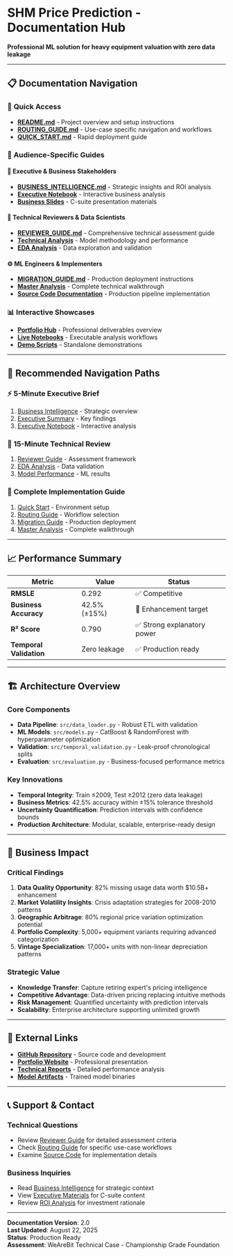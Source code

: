 # SHM Price Prediction - Documentation Hub

**Professional ML solution for heavy equipment valuation with zero data leakage**

---

## 📋 Documentation Navigation

### 🎯 **Quick Access**
- **[README.md](../README.md)** - Project overview and setup instructions
- **[ROUTING_GUIDE.md](ROUTING_GUIDE.md)** - Use-case specific navigation and workflows
- **[QUICK_START.md](QUICK_START.md)** - Rapid deployment guide

### 👥 **Audience-Specific Guides**

#### 🏢 **Executive & Business Stakeholders**
- **[BUSINESS_INTELLIGENCE.md](BUSINESS_INTELLIGENCE.md)** - Strategic insights and ROI analysis
- **[Executive Notebook](showcase/EXECUTIVE_REVIEW_NOTEBOOK.html)** - Interactive business analysis
- **[Business Slides](../outputs/presentation/business_slides/)** - C-suite presentation materials

#### 🔬 **Technical Reviewers & Data Scientists**  
- **[REVIEWER_GUIDE.md](REVIEWER_GUIDE.md)** - Comprehensive technical assessment guide
- **[Technical Analysis](showcase/02_production_training_results.html)** - Model methodology and performance
- **[EDA Analysis](showcase/01_eda_with_leakage_audit.html)** - Data exploration and validation

#### ⚙️ **ML Engineers & Implementers**
- **[MIGRATION_GUIDE.md](MIGRATION_GUIDE.md)** - Production deployment instructions
- **[Master Analysis](showcase/master_shm_analysis.html)** - Complete technical walkthrough
- **[Source Code Documentation](../src/)** - Production pipeline implementation

### 📊 **Interactive Showcases**
- **[Portfolio Hub](../outputs/notebooks_html/index.html)** - Professional deliverables overview
- **[Live Notebooks](../notebooks/)** - Executable analysis workflows
- **[Demo Scripts](../demos/)** - Standalone demonstrations

---

## 🎯 **Recommended Navigation Paths**

### ⚡ **5-Minute Executive Brief**
1. [Business Intelligence](BUSINESS_INTELLIGENCE.md) - Strategic overview
2. [Executive Summary](../outputs/findings/EXECUTIVE_SUMMARY.md) - Key findings
3. [Executive Notebook](showcase/EXECUTIVE_REVIEW_NOTEBOOK.html) - Interactive analysis

### 📖 **15-Minute Technical Review**
1. [Reviewer Guide](REVIEWER_GUIDE.md) - Assessment framework
2. [EDA Analysis](showcase/01_eda_with_leakage_audit.html) - Data validation
3. [Model Performance](showcase/02_production_training_results.html) - ML results

### 🔧 **Complete Implementation Guide**
1. [Quick Start](QUICK_START.md) - Environment setup
2. [Routing Guide](ROUTING_GUIDE.md) - Workflow selection
3. [Migration Guide](MIGRATION_GUIDE.md) - Production deployment
4. [Master Analysis](showcase/master_shm_analysis.html) - Complete walkthrough

---

## 📈 **Performance Summary**

| Metric | Value | Status |
|--------|--------|--------|
| **RMSLE** | 0.292 | ✅ Competitive |
| **Business Accuracy** | 42.5% (±15%) | 🎯 Enhancement target |
| **R² Score** | 0.790 | ✅ Strong explanatory power |
| **Temporal Validation** | Zero leakage | ✅ Production ready |

---

## 🏗 **Architecture Overview**

### **Core Components**
- **Data Pipeline**: `src/data_loader.py` - Robust ETL with validation
- **ML Models**: `src/models.py` - CatBoost & RandomForest with hyperparameter optimization
- **Validation**: `src/temporal_validation.py` - Leak-proof chronological splits
- **Evaluation**: `src/evaluation.py` - Business-focused performance metrics

### **Key Innovations**
- **Temporal Integrity**: Train ≤2009, Test ≥2012 (zero data leakage)
- **Business Metrics**: 42.5% accuracy within ±15% tolerance threshold
- **Uncertainty Quantification**: Prediction intervals with confidence bounds
- **Production Architecture**: Modular, scalable, enterprise-ready design

---

## 💼 **Business Impact**

### **Critical Findings**
1. **Data Quality Opportunity**: 82% missing usage data worth $10.5B+ enhancement
2. **Market Volatility Insights**: Crisis adaptation strategies for 2008-2010 patterns
3. **Geographic Arbitrage**: 80% regional price variation optimization potential
4. **Portfolio Complexity**: 5,000+ equipment variants requiring advanced categorization
5. **Vintage Specialization**: 17,000+ units with non-linear depreciation patterns

### **Strategic Value**
- **Knowledge Transfer**: Capture retiring expert's pricing intelligence
- **Competitive Advantage**: Data-driven pricing replacing intuitive methods
- **Risk Management**: Quantified uncertainty with prediction intervals
- **Scalability**: Enterprise architecture supporting unlimited growth

---

## 🔗 **External Links**

- **[GitHub Repository](https://github.com/your-repo/shm-price-prediction)** - Source code and development
- **[Portfolio Website](../outputs/notebooks_html/index.html)** - Professional presentation
- **[Technical Reports](../outputs/reports/)** - Detailed performance analysis
- **[Model Artifacts](../outputs/models/)** - Trained model binaries

---

## 📞 **Support & Contact**

### **Technical Questions**
- Review [Reviewer Guide](REVIEWER_GUIDE.md) for detailed assessment criteria
- Check [Routing Guide](ROUTING_GUIDE.md) for specific use-case workflows
- Examine [Source Code](../src/) for implementation details

### **Business Inquiries**
- Read [Business Intelligence](BUSINESS_INTELLIGENCE.md) for strategic context
- View [Executive Materials](../outputs/presentation/business_slides/) for C-suite content
- Review [ROI Analysis](../outputs/findings/EXECUTIVE_SUMMARY.md) for investment rationale

---

**Documentation Version**: 2.0  
**Last Updated**: August 22, 2025  
**Status**: Production Ready  
**Assessment**: WeAreBit Technical Case - Championship Grade Foundation